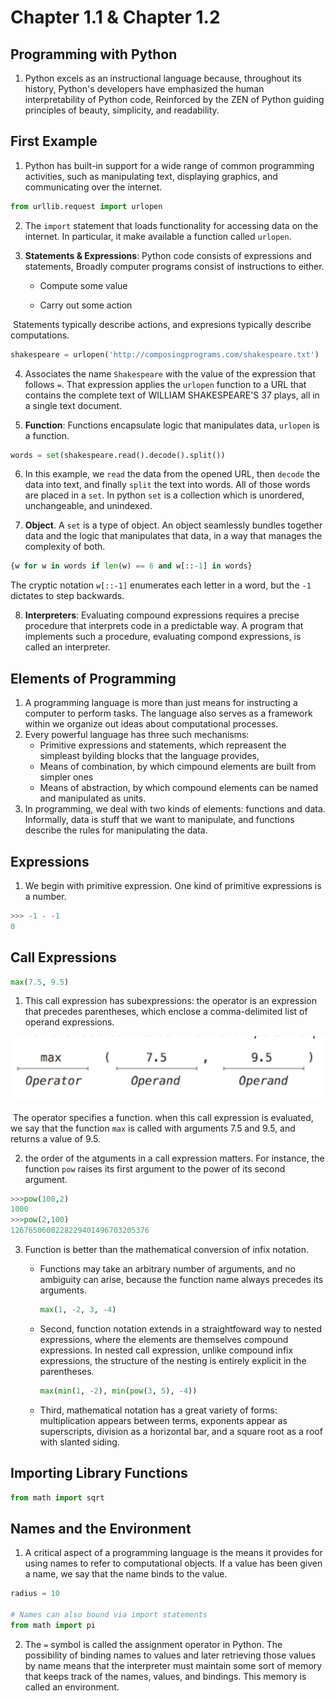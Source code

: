 # Chapter 1.1 & Chapter 1.2

## Programming with Python

1. Python excels as an instructional language because, throughout its history, Python's developers have emphasized the human interpretability of Python code, Reinforced by the ZEN of Python guiding principles of beauty, simplicity, and readability. 

## First Example

1. Python has built-in support for a wide range of common programming activities, such as manipulating text, displaying graphics, and communicating over the internet. 

```python
from urllib.request import urlopen
```

2. The `import` statement that loads functionality for accessing data on the internet. In particular, it make available a function called `urlopen`. 



3. **Statements & Expressions**: Python code consists of expressions and statements, Broadly computer programs consist of instructions to either.

   - Compute some value

   - Carry out some action

​			Statements typically describe actions, and expresions typically describe 				computations. 

```python
shakespeare = urlopen('http://composingprograms.com/shakespeare.txt')
```



4. Associates the name `Shakespeare` with the value of the expression that follows `=`. That expression applies the `urlopen` function to a URL that contains the complete text of WILLIAM SHAKESPEARE'S 37 plays, all in a single text document.



5. **Function**: Functions encapsulate logic that manipulates data, `urlopen` is a function. 



```python
words = set(shakespeare.read().decode().split())
```

6. In this example, we `read` the data from the opened URL, then `decode` the data into text, and finally `split` the text into words. All of those words are placed in a `set`. In python `set` is a collection which is unordered, unchangeable, and unindexed. 



7. **Object**. A `set` is a type of object. An object seamlessly bundles together data and the logic that manipulates that data, in a way that manages the complexity of both. 



```python
{w for w in words if len(w) == 6 and w[::-1] in words}
```

The cryptic notation `w[::-1]` enumerates each letter in a word, but the `-1` dictates to step backwards.



8. **Interpreters**: Evaluating compound expressions requires a precise procedure that interprets code in a predictable way. A program that implements such a procedure, evaluating compond expressions, is called an interpreter. 



## Elements of Programming

1. A programming language is more than just means for instructing a computer to perform tasks. The language also serves as a framework within we organize out ideas about computational processes. 
2. Every powerful language has three such mechanisms:
   - Primitive expressions and statements, which repreasent the simpleast byilding blocks that the language provides,
   - Means of combination, by which cimpound elements are built from simpler ones
   - Means of abstraction, by which compound elements can be named and manipulated as units. 
3. In programming, we deal with two kinds of elements: functions and data. Informally, data is stuff that we want to manipulate, and functions describe the rules for manipulating the data.



## Expressions

1. We begin with primitive expression. One kind of primitive expressions is a number. 

```python
>>> -1 - -1
0
```



## Call Expressions

```python
max(7.5, 9.5)
```

1. This call expression has subexpressions: the operator is an expression that precedes parentheses, which enclose a comma-delimited list of operand expressions.

![](https://raw.githubusercontent.com/WilliamYKZ/Picture/main/Picture/Screen%20Shot%202022-07-25%20at%208.05.35%20PM.png?token=GHSAT0AAAAAABW67RCIU524YQUWDFUZN3L6YW7HY4A)

​			The operator specifies a function. when this call expression is evaluated, we say that the function `max` is called with arguments 7.5 and 9.5, and returns a value of 9.5.



2. the order of the atguments in a call expression matters. For instance, the function `pow` raises its first argument to the power of its second argument. 

```python
>>>pow(100,2)
1000
>>>pow(2,100)
1267650600228229401496703205376
```



3. Function is better than the mathematical conversion of infix notation. 

   - Functions may take an arbitrary number of arguments, and no ambiguity can arise, because the function name always precedes its arguments. 

     ```python
     max(1, -2, 3, -4)
     ```

   - Second, function notation extends in a straightfoward way to nested expressions, where the elements are themselves compound expressions. In nested call expression, unlike compound infix expressions, the structure of the nesting is entirely explicit in the parentheses.

     ```python
     max(min(1, -2), min(pow(3, 5), -4))
     ```

   - Third, mathematical notation has a great variety of forms: multiplication appears between terms, exponents appear as superscripts, division as a horizontal bar, and a square root as a roof with slanted siding.



## Importing Library Functions

```python
from math import sqrt
```



## Names and the Environment

1. A critical aspect of a programming language is the means it provides for using names to refer to computational objects. If a value has been given a name, we say that the name binds to the value. 

```python
radius = 10

# Names can also bound via import statements
from math import pi
```

2. The `=` symbol is called the assignment operator in Python. The possibility of binding names to values and later retrieving those values by name means that the interpreter must maintain some sort of memory that keeps track of the names, values, and bindings. This memory is called an environment. 

